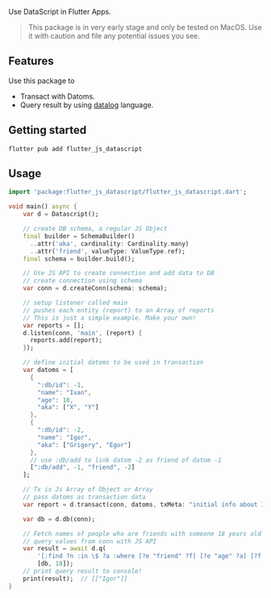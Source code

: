 <!--
This README describes the package. If you publish this package to pub.dev,
this README's contents appear on the landing page for your package.

For information about how to write a good package README, see the guide for
[writing package pages](https://dart.dev/guides/libraries/writing-package-pages).

For general information about developing packages, see the Dart guide for
[creating packages](https://dart.dev/guides/libraries/create-library-packages)
and the Flutter guide for
[developing packages and plugins](https://flutter.dev/developing-packages).
-->

Use DataScript in Flutter Apps.

> This package is in very early stage and only be tested on MacOS. Use it with caution and file
any potential issues you see.

## Features

Use this package to
- Transact with Datoms.
- Query result by using [datalog](https://en.wikipedia.org/wiki/Datalog) language.

## Getting started

```shell
flutter pub add flutter_js_datascript
```

## Usage

```dart
import 'package:flutter_js_datascript/flutter_js_datascript.dart';

void main() async {
    var d = Datascript();

    // create DB schema, a regular JS Object
    final builder = SchemaBuilder()
      ..attr('aka', cardinality: Cardinality.many)
      ..attr('friend', valueType: ValueType.ref);
    final schema = builder.build();

    // Use JS API to create connection and add data to DB
    // create connection using schema
    var conn = d.createConn(schema: schema);

    // setup listener called main
    // pushes each entity (report) to an Array of reports
    // This is just a simple example. Make your own!
    var reports = [];
    d.listen(conn, 'main', (report) {
      reports.add(report);
    });

    // define initial datoms to be used in transaction
    var datoms = [
      {
        ":db/id": -1,
        "name": "Ivan",
        "age": 18,
        "aka": ["X", "Y"]
      },
      {
        ":db/id": -2,
        "name": "Igor",
        "aka": ["Grigory", "Egor"]
      },
      // use :db/add to link datom -2 as friend of datom -1
      [":db/add", -1, "friend", -2]
    ];

    // Tx is Js Array of Object or Array
    // pass datoms as transaction data
    var report = d.transact(conn, datoms, txMeta: "initial info about Igor and Ivan");

    var db = d.db(conn);

    // Fetch names of people who are friends with someone 18 years old
    // query values from conn with JS API
    var result = await d.q(
        '[:find ?n :in \$ ?a :where [?e "friend" ?f] [?e "age" ?a] [?f "name" ?n]]',
        [db, 18]);
    // print query result to console!
    print(result);  // [["Igor"]]
}
```
